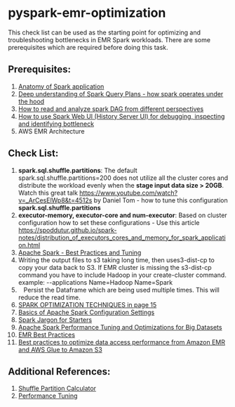 # pyspark-emr-optimization

This check list can be used as the starting point for optimizing and troubleshooting bottlenecks in EMR Spark workloads. There are some prerequisites which are required before doing this task. 

## Prerequisites: 

1. [Anatomy of Spark application](https://luminousmen.com/post/spark-anatomy-of-spark-application?source=post_page-----ca4faff40d45--------------------------------)
2. [Deep understanding of Spark Query Plans - how spark operates under the hood](https://dzone.com/articles/reading-spark-query-plans)
3. [How to read and analyze spark DAG from different perspectives](https://dzone.com/articles/reading-spark-dags)
4. [How to use Spark Web UI (History Server UI) for debugging, inspecting and identifying bottleneck](https://spark.apache.org/docs/3.1.1/web-ui.html)
5. AWS EMR Architecture
   
## Check List:

1. **spark.sql.shuffle.partitions**: The default spark.sql.shuffle.partitions=200 does not utilize all the cluster cores and distribute the workload evenly when the **stage input data size > 20GB**. Watch this great talk https://www.youtube.com/watch?v=_ArCesElWp8&t=4512s  by Daniel Tom - how to tune this configuration **spark.sql.shuffle.partitions**
2. **executor-memory, executor-core and num-executor**: Based on cluster configuration how to set these configurations - Use this article https://spoddutur.github.io/spark-notes/distribution_of_executors_cores_and_memory_for_spark_application.html
3. [Apache Spark - Best Practices and Tuning](https://umbertogriffo.gitbook.io/apache-spark-best-practices-and-tuning/)
4. Writing the output files to s3 taking long time, then uses3-dist-cp to copy your data back to S3. If EMR cluster is missing the s3-dist-cp command you have to include Hadoop in your create-cluster command. example: --applications Name=Hadoop Name=Spark
5.    Persist the Dataframe which are being used multiple times. This will reduce the read time.
6. [SPARK OPTIMIZATION TECHNIQUES in page 15](docs/databricks_spark_ui.pdf)
7. [Basics of Apache Spark Configuration Settings](https://towardsdatascience.com/basics-of-apache-spark-configuration-settings-ca4faff40d45)
8. [Spark Jargon for Starters](https://mageswaran1989.medium.com/spark-jargon-for-starters-af1fd8117ada)
9. [Apache Spark Performance Tuning and Optimizations for Big Datasets](https://mageswaran1989.medium.com/spark-optimizations-for-advanced-users-spark-cheat-sheet-d74464618c20)
10. [EMR Best Practices](https://aws.github.io/aws-emr-best-practices/applications/spark/best_practices/)
11. [Best practices to optimize data access performance from Amazon EMR and AWS Glue to Amazon S3](https://aws.amazon.com/blogs/big-data/best-practices-to-optimize-data-access-performance-from-amazon-emr-and-aws-glue-to-amazon-s3/)

## Additional References:
1. [Shuffle Partition Calculator](https://justinbreese.com/spark-shuffle-partition-calculator/)
2. [Performance Tuning](https://spark.apache.org/docs/latest/sql-performance-tuning.html)

   
